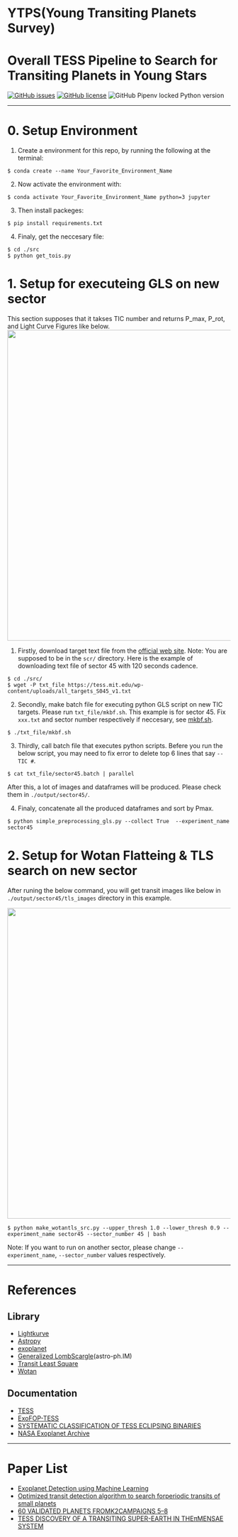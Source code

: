 # YTPS(Young Transiting Planets Survey)
# Overall TESS Pipeline to Search for Transiting Planets in Young Stars
[![GitHub issues](https://img.shields.io/github/issues/hiremasa/ytps)](https://github.com/hiremasa/ytps/issues)
[![GitHub license](https://img.shields.io/github/license/hiremasa/ytps)](https://github.com/hiremasa/ytps)
![GitHub Pipenv locked Python version](https://img.shields.io/github/pipenv/locked/python-version/metabolize/rq-dashboard-on-heroku)
<!-- - [Directory](#directory)
- [Tasks](#tasks)
- [References](#references)
- [Paper List](#paper_list)
---
<a name="directory"></a>
# Directory description of this repository

<pre>
.
├── homeworks
├── output (all outputs are stored here)
│   ├── all_df.csv (concatenated from all df in dataframes/)
│   ├── all_df_sort_pmax.csv (sorted all_df.csv by pmax)
│   ├── compare_df.csv
│   ├── dataframes/
│   └── images/
├── requirements.txt
└── src (main working dir)
    ├── Simple_Preprocessing_GLS.py (for make 4 lc plots && make dataframes)
    ├── gls.py
    ├── make_batch_script.py
    ├── make_compare_df.py
    ├── get_tois.py
    ├── batch_script.txt
    └── working_notebook.ipynb
</pre>
---
<a name="tasks"></a>
# Tasks
### 7/5: Lightkurve tutorial by making Line Curve of "TOI-519" & "55 Cancri"
### 7/12, 20: exoplanet tutorial
### 8/30-9/17: make a pipeline to run scripts on all TOIs -->

---
<a name="Setup Environment"></a>
# 0. Setup Environment
1. Create a environment for this repo, by running the following at the terminal:
```
$ conda create --name Your_Favorite_Environment_Name
```
2. Now activate the environment with:
```
$ conda activate Your_Favorite_Environment_Name python=3 jupyter 
```
3. Then install packeges:
```
$ pip install requirements.txt
```
4. Finaly, get the neccesary file:
```
$ cd ./src
$ python get_tois.py
```

<a name="Setup for GLS on a new sector"></a>
# 1. Setup for executeing GLS on new sector
This section supposes that it takses TIC number and returns P_max, P_rot, and Light Curve Figures like below.
<img src="https://user-images.githubusercontent.com/61959411/149486810-c16ff5e7-4c54-4d4a-bff5-8acacc31edcd.png" width="700px">


1. Firstly, download target text file from the [official web site](https://tess.mit.edu/observations/target-lists/). Note: You are supposed to be in the ```scr/``` directory. Here is the example of downloading text file of sector 45 with 120 seconds cadence.
```
$ cd ./src/
$ wget -P txt_file https://tess.mit.edu/wp-content/uploads/all_targets_S045_v1.txt
```

2. Secondly, make batch file for executing python GLS script on new TIC targets. Please run ```txt_file/mkbf.sh```. This example is for sector 45. Fix ```xxx.txt``` and sector number respectively if neccesary, see [mkbf.sh](https://github.com/hiremasa/B4_research/blob/main/src/txt_file/mkbf.sh).
```
$ ./txt_file/mkbf.sh
```

3. Thirdly, call batch file that executes python scripts. Befere you run the below script, you may need to fix error to delete top 6 lines that say ```--TIC #```.
``` 
$ cat txt_file/sector45.batch | parallel
```
After this, a lot of images and dataframes will be produced. Please check them in ```./output/sector45/```.

4. Finaly, concatenate all the produced dataframes and sort by Pmax.
```
$ python simple_preprocessing_gls.py --collect True  --experiment_name sector45
```

<a name="SSetup for Wotan Flatteing & TLS search on new sector"></a>
# 2. Setup for Wotan Flatteing & TLS search on new sector
After runing the below command, you will get transit images like below in ```./output/sector45/tls_images``` directory in this example.

<img src="https://user-images.githubusercontent.com/61959411/149708121-08d4a241-45ae-4f98-8e27-f2730127de84.png" width="700px">

```
$ python make_wotantls_src.py --upper_thresh 1.0 --lower_thresh 0.9 --experiment_name sector45 --sector_number 45 | bash
```

Note: If you want to run on another sector, please change ```--experiment_name```, ```--sector_number``` values respectively.

---
<a name="references"></a>
# References

## Library
- [Lightkurve](https://docs.lightkurve.org/reference/lightcurve.html)
- [Astropy](https://www.astropy.org/)
- [exoplanet](https://docs.exoplanet.codes/en/latest/)
- [Generalized LombScargle](https://arxiv.org/abs/0901.2573)(astro-ph.IM)
- [Transit Least Square](https://github.com/hippke/tls)
- [Wotan](https://github.com/hippke/wotan)
## Documentation
- [TESS](https://tess.mit.edu/science/data/)
- [ExoFOP-TESS](https://exofop.ipac.caltech.edu/tess/)
- [SYSTEMATIC CLASSIFICATION OF TESS ECLIPSING BINARIES](https://jbirky.github.io/content/AAS_235_Poster.pdf)
- [NASA Exoplanet Archive](https://exoplanetarchive.ipac.caltech.edu/cgi-bin/TblView/nph-tblView?app=ExoTbls&config=PS)

---
<a name="paper_list"></a>
# Paper List
- [Exoplanet Detection using Machine Learning](https://arxiv.org/abs/2011.14135)
- [Optimized transit detection algorithm to search forperiodic transits of small planets](https://arxiv.org/pdf/1901.02015.pdf)
- [60 VALIDATED PLANETS FROMK2CAMPAIGNS 5–8](https://arxiv.org/pdf/1810.04074.pdf)
- [TESS DISCOVERY OF A TRANSITING SUPER-EARTH IN THEπMENSAE SYSTEM](https://arxiv.org/pdf/1809.05967.pdf)

